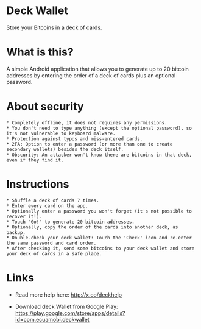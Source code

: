 Deck Wallet
===========

Store your Bitcoins in a deck of cards.

# What is this?
A simple Android application that allows you to generate up to 20 bitcoin addresses
by entering the order of a deck of cards plus an optional password.

# About security
	* Completely offline, it does not requires any permissions.
	* You don't need to type anything (except the optional password), so it's not vulnerable to keyboard malware.
	* Protection against typos and miss-entered cards.
	* 2FA: Option to enter a password (or more than one to create secondary wallets) besides the deck itself.
	* Obscurity: An attacker won't know there are bitcoins in that deck, even if they find it.

# Instructions
	* Shuffle a deck of cards 7 times.
	* Enter every card on the app.
	* Optionally enter a password you won't forget (it's not possible to recover it!).
	* Touch "Go!" to generate 20 bitcoin addresses.
	* Optionally, copy the order of the cards into another deck, as backup.
	* Double-check your deck wallet: Touch the 'Check' icon and re-enter the same password and card order.
	* After checking it, send some bitcoins to your deck wallet and store your deck of cards in a safe place.
	
# Links
- Read more help here:
http://x.co/deckhelp

-  Download deck Wallet from Google Play:
https://play.google.com/store/apps/details?id=com.ecuamobi.deckwallet
